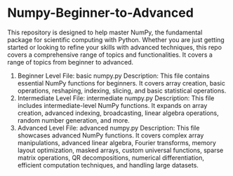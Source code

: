 # Numpy-Beginner-to-Advanced
This repository is designed to help master NumPy, the fundamental package for scientific computing with Python. Whether you are just getting started or looking to refine your skills with advanced techniques, this repo covers a comprehensive range of topics and functionalities. It covers a range of topics from beginner to advanced.
1. Beginner Level
File: basic numpy.py
Description: This file contains essential NumPy functions for beginners. It covers array creation, basic operations, reshaping, indexing, slicing, and basic statistical operations.
2. Intermediate Level
File: intermediate numpy.py
Description: This file includes intermediate-level NumPy functions. It expands on array creation, advanced indexing, broadcasting, linear algebra operations, random number generation, and more.
3. Advanced Level
File: advanced numpy.py
Description: This file showcases advanced NumPy functions. It covers complex array manipulations, advanced linear algebra, Fourier transforms, memory layout optimization, masked arrays, custom universal functions, sparse matrix operations, QR decompositions, numerical differentiation, efficient computation techniques, and handling large datasets.
